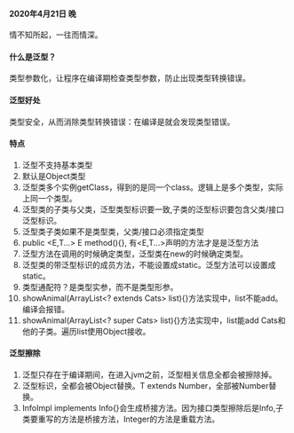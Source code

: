 #### 2020年4月21日 晚
情不知所起，一往而情深。

#### 什么是泛型？
类型参数化，让程序在编译期检查类型参数，防止出现类型转换错误。

#### 泛型好处
类型安全，从而消除类型转换错误：在编译是就会发现类型错误。

#### 特点
1. 泛型不支持基本类型
2. 默认是Object类型
3. 泛型类多个实例getClass，得到的是同一个class。逻辑上是多个类型，实际上同一个类型。
4. 泛型类的子类与父类，泛型类型标识要一致,子类的泛型标识要包含父类/接口泛型标识。
5. 泛型类子类如果不是类型类，父类/接口必须指定类型
6. public <E,T...> E method(){}, 有<E,T...>声明的方法才是是泛型方法
7. 泛型方法在调用的时候确定类型，泛型类在new的时候确定类型。
8. 泛型类的带泛型标识的成员方法，不能设置成static。泛型方法可以设置成static。
9. 类型通配符？是类型实参，而不是类型形参。
10. showAnimal(ArrayList<? extends Cats> list){}方法实现中，list不能add。编译会报错。
11. showAnimal(ArrayList<? super Cats> list){}方法实现中，list能add Cats和他的子类。遍历list使用Object接收。

#### 泛型擦除
1. 泛型只存在于编译期间，在进入jvm之前，泛型相关信息全都会被擦除掉。
2. 泛型标识，全都会被Object替换。T extends Number，全部被Number替换。
3. InfoImpl implements Info<Integer>{}会生成桥接方法。因为接口类型擦除后是Info<Object>,子类要重写的方法是桥接方法，Integer的方法是重载方法。